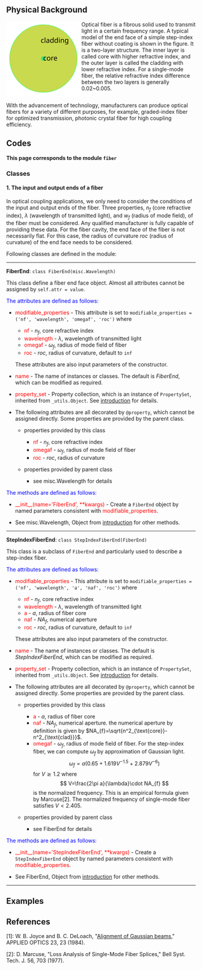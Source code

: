 ## Physical Background

<div class="float"><img src="_assets/picture/model/model_endface_step_fiber.svg" style="float:left;width:200px" alt="step-index fiber" title="step-index fiber"></div>

Optical fiber is a fibrous solid used to transmit light in a certain frequency range. A typical model of the end face of a simple step-index fiber without coating is shown in the figure. It is a two-layer structure. The inner layer is called core with higher refractive index, and the outer layer is called the cladding with lower refractive index. For a single-mode fiber, the relative refractive index difference between the two layers is generally 0.02~0.005.

<div style="clear: both"></div>

With the advancement of technology, manufacturers can produce optical fibers for a variety of different purposes, for example, graded-index fiber for optimized transmission, photonic crystal fiber for high coupling efficiency. 

## Codes

**This page corresponds to the module `fiber`** 

### Classes

#### 1. The input and output ends of a fiber

In optical coupling applications, we only need to consider the conditions of the input and output ends of the fiber. Three properties, $n_f$ (core refractive index), $\lambda$ (wavelength of transmitted light), and $w_f$ (radius of mode field), of the fiber must be considered. Any qualified manufacturer is fully capable of providing these data.  For the fiber cavity, the end face of the fiber is not necessarily flat. For this case, the radius of curvature $roc$ (radius of curvature) of the end face needs to be considered.

Following classes are defined in the module:

----

<strong class="object" id="FiberEnd">FiberEnd</strong>: `class FiberEnd(misc.Wavelength)`

This class define a fiber end face object. Almost all attributes cannot be assigned by `self.attr = value`.

<p style="color:blue;">The attributes are defined as follows:</p>

- <span class="attr" style="color:red;">modifiable_properties</span> - This attribute is set to `modifiable_properties = ('nf', 'wavelength', 'omegaf', 'roc')` where
  
  - <span class="attr" style="color:red;">nf</span> - $n_f$, core refractive index
  - <span class="attr" style="color:red;">wavelength</span> - $\lambda$, wavelength of transmitted light
  - <span class="attr" style="color:red;">omegaf</span> - $\omega_f$, radius of mode field of fiber
  - <span class="attr" style="color:red;">roc</span> - $roc$, radius of curvature, default to `inf`
  
  These attributes are also input parameters of the constructor. 

- <span class="attr" style="color:red;">name</span> - The name of instances or classes. The default is *FiberEnd*, which can be modified as required. 

- <span class="attr" style="color:red;">property_set</span> -  Property collection, which is an instance of `PropertySet`, inherited from `_utils.Object`. See [introduction](introduction.md) for details.

- The following attributes are all decorated by `@property`, which cannot be assigned directly. Some properties are provided by the parent class.

  - properties provided by this class

    - <span class="attr" style="color:red;">nf</span> - $n_f$, core refractive index
    - <span class="attr" style="color:red;">omegaf</span> - $\omega_f$, radius of mode field of fiber
    - <span class="attr" style="color:red;">roc</span> - $roc$, radius of curvature

  - properties provided by parent class

    - see <a class="module-object-refer">misc.Wavelength</a> for details

<p style="color:blue;">The methods are defined as follows:</p>

- <span class="method" style="color:red;">\_\_init\_\_(<span class="param">name</span>='FiberEnd', \*\*<span class="param">kwargs</span>)</span>  - Create a `FiberEnd` object by named parameters consistent with <span class="attr" style="color:red;">modifiable_properties</span>. 

- See <a class="module-object-refer">misc.Wavelength</a>, <a class="module-object-refer-to" module="introduction">Object</a> from [introduction](introduction.md) for other methods.

----

<strong class="object" id="StepIndexFiberEnd">StepIndexFiberEnd</strong>: `class StepIndexFiberEnd(FiberEnd)`

This class is a subclass of `FiberEnd` and particularly used to describe a step-index fiber.

<p style="color:blue;">The attributes are defined as follows:</p>

- <span class="attr" style="color:red;">modifiable_properties</span> - This attribute is set to `modifiable_properties = ('nf', 'wavelength', 'a', 'naf', 'roc')` where
  
  - <span class="attr" style="color:red;">nf</span> - $n_f$, core refractive index
  - <span class="attr" style="color:red;">wavelength</span> - $\lambda$, wavelength of transmitted light
  - <span class="attr" style="color:red;">a</span> - $a$, radius of fiber core
  - <span class="attr" style="color:red;">naf</span> - $NA_f$, numerical aperture
  - <span class="attr" style="color:red;">roc</span> - $roc$, radius of curvature, default to `inf`
  
  These attributes are also input parameters of the constructor. 

- <span class="attr" style="color:red;">name</span> - The name of instances or classes. The default is *StepIndexFiberEnd*, which can be modified as required.

- <span class="attr" style="color:red;">property_set</span> -  Property collection, which is an instance of `PropertySet`, inherited from `_utils.Object`. See [introduction](introduction.md) for details.

- The following attributes are all decorated by `@property`, which cannot be assigned directly. Some properties are provided by the parent class.

  - properties provided by this class
  
    - <span class="attr" style="color:red;">a</span> - $a$, radius of fiber core
    - <span class="attr" style="color:red;">naf</span> - $NA_f$, numerical aperture. the numerical aperture by definition is given by $NA_{f}=\sqrt{n^2_{\text{core}}-n^2_{\text{clad}}}$.
    - <span class="attr" style="color:red;">omegaf</span> - $\omega_f$, radius of mode field of fiber. For the step-index fiber, we can compute $\omega_f$ by approximation of Gaussian light. 
      $$
      \omega_f=a(0.65 +1.619V^{-1.5}+2.879V^{-6})
      $$
      for $V\gtrsim 1.2$ where
      $$
      V=\frac{2\pi a}{\lambda}\cdot NA_{f}
      $$
      is the normalized frequency. This is an empirical formula given by Marcuse<a class="refer">[2]</a>. The normalized frequency of single-mode fiber satisfies $V<2.405$.

  - properties provided by parent class

    - see <a class="module-object-refer-to" module="fiber">FiberEnd</a> for details

<p style="color:blue;">The methods are defined as follows:</p>

- <span class="method" style="color:red;">\_\_init\_\_(<span class="param">name</span>='StepIndexFiberEnd', \*\*<span class="param">kwargs</span>)</span>  - Create a `StepIndexFiberEnd` object by named parameters consistent with <span class="attr" style="color:red;">modifiable_properties</span>. 

- See <a class="module-object-refer-to" module="fiber">FiberEnd</a>, <a class="module-object-refer-to" module="introduction">Object</a> from [introduction](introduction.md) for other methods.

----

## Examples

<div id="refer-anchor"></div>

## References

[1]: W. B. Joyce and B. C. DeLoach, "[Alignment of Gaussian beams](_assets/paper/alignment_of_gaussian_beams.pdf ':ignore :target=_blank')," APPLIED OPTICS 23, 23 (1984).

[2]: D. Marcuse, "Loss Analysis of Single-Mode Fiber Splices," Bell Syst. Tech. J. 56, 703 (1977).

